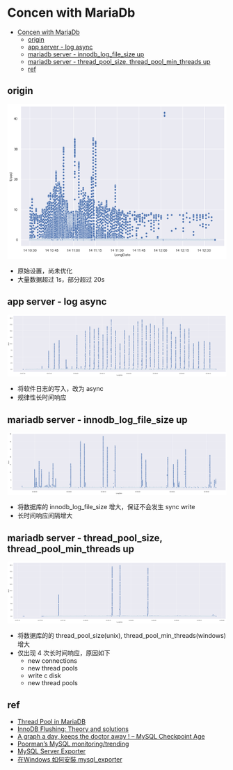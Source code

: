 # Concen with MariaDb

- [Concen with MariaDb](#concen-with-mariadb)
    - [origin](#origin)
    - [app server - log async](#app-server---log-async)
    - [mariadb server - innodb\_log\_file\_size up](#mariadb-server---innodb_log_file_size-up)
    - [mariadb server - thread\_pool\_size, thread\_pool\_min\_threads up](#mariadb-server---thread_pool_size-thread_pool_min_threads-up)
    - [ref](#ref)

## origin
![origin](img/origin.png)
- 原始设置，尚未优化
- 大量数据超过 1s，部分超过 20s


## app server - log async
![log async](img/log-async.png)
- 将软件日志的写入，改为 async
- 规律性长时间响应


## mariadb server - innodb_log_file_size up
![log size up](img/log-size-up.png)
- 将数据库的 innodb_log_file_size 增大，保证不会发生 sync write
- 长时间响应间隔增大


## mariadb server - thread_pool_size, thread_pool_min_threads up
![thread pool up](img/thread-pool-up.png)
- 将数据库的的 thread_pool_size(unix), thread_pool_min_threads(windows) 增大
- 仅出现 4 次长时间响应，原因如下
    - new connections
    - new thread pools
    - write c disk
    - new thread pools


## ref
- [Thread Pool in MariaDB](https://mariadb.com/kb/en/thread-pool-in-mariadb/)
- [InnoDB Flushing: Theory and solutions](https://www.percona.com/blog/2011/04/04/innodb-flushing-theory-and-solutions/)
- [A graph a day, keeps the doctor away ! – MySQL Checkpoint Age](https://lefred.be/content/a-graph-a-day-keeps-the-doctor-away-mysql-checkpoint-age/)
- [Poorman’s MySQL monitoring/trending](https://lefred.be/content/poormans-mysql-monitoring-trending/)
- [MySQL Server Exporter](https://grafana.com/oss/prometheus/exporters/mysql-exporter/?tab=installation)
- [在Windows 如何安裝 mysql_exporter](https://opensource.dwins.com/?p=458)
